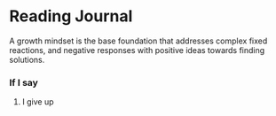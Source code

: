 # Reading Journal 

A growth mindset is the base foundation that addresses complex fixed reactions, and negative responses with positive ideas towards finding solutions. 

### If I say
1. I give up 

